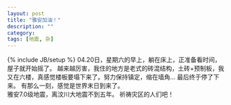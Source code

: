 ```yaml
---
layout: post
title: "雅安加油！"
description: ""
category: 
tags: [地震, 杂]
---
```

{% include JB/setup %}
04.20日，星期六的早上，躺在床上，正准备看时间，屋子就开始摇了。 越来越厉害，我住的地方是老式的砖混结构，土砖+预制板，我又在六楼，真感觉楼板要塌下来了。努力保持镇定，缩在墙角... 最后终于停了下来。 有那么一刻，感觉是世界末日到来了。  
雅安7.0级地震，离汶川大地震不到五年。 祈祷灾区的人们吧！